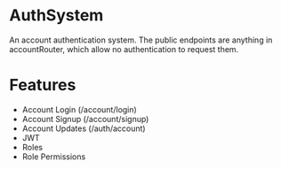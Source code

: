 # AuthSystem
An account authentication system. The public endpoints are anything in accountRouter, which allow no authentication to request them.

# Features
- Account Login (/account/login)
- Account Signup (/account/signup)
- Account Updates (/auth/account)
- JWT
- Roles
- Role Permissions

#

>